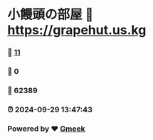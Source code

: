 # 小饅頭の部屋 :link: https://grapehut.us.kg 
### :page_facing_up: [11](https://grapehut.us.kg/tag.html) 
### :speech_balloon: 0 
### :hibiscus: 62389 
### :alarm_clock: 2024-09-29 13:47:43 
### Powered by :heart: [Gmeek](https://github.com/Meekdai/Gmeek)
